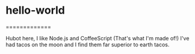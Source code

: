 # hello-world
=============

Hubot here, I like Node.js and CoffeeScript (That's what I'm made of!)
I've had tacos on the moon and I find them far superior to earth tacos.
